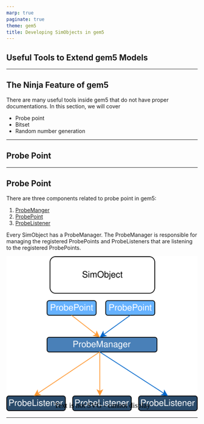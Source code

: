```yaml
---
marp: true
paginate: true
theme: gem5
title: Developing SimObjects in gem5
---
```


<!-- _class: title -->

## Useful Tools to Extend gem5 Models

---

## The Ninja Feature of gem5

There are many useful tools inside gem5 that do not have proper documentations.
In this section, we will cover

- Probe point
- Bitset
- Random number generation
<!-- - Signal ports? a big maybe. if I have extra time I'll dive in to gem5/src/dev/IntPin.py -->

---

<!-- _class: start -->

## Probe Point

---

<!-- _class: center-image -->

## Probe Point

There are three components related to probe point in gem5:

1. [ProbeManger](https://github.com/gem5/gem5/blob/stable/src/sim/probe/probe.hh#L163)
2. [ProbePoint](https://github.com/gem5/gem5/blob/stable/src/sim/probe/probe.hh#L146)
3. [ProbeListener](https://github.com/gem5/gem5/blob/stable/src/sim/probe/probe.hh#L126)

Every SimObject has a ProbeManager. The ProbeManager is responsible for managing the registered ProbePoints and ProbeListeners that are listening to the registered ProbePoints.

![](09-extending-gem5-models-imgs/probepoint-diagram.drawio.svg)

---
